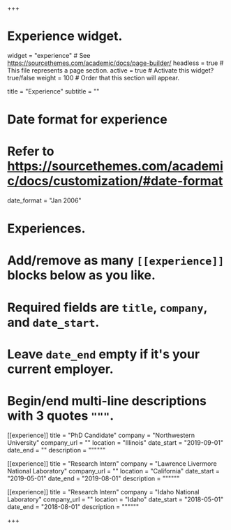 +++
# Experience widget.
widget = "experience"  # See https://sourcethemes.com/academic/docs/page-builder/
headless = true  # This file represents a page section.
active = true  # Activate this widget? true/false
weight = 100  # Order that this section will appear.

title = "Experience"
subtitle = ""

# Date format for experience
#   Refer to https://sourcethemes.com/academic/docs/customization/#date-format
date_format = "Jan 2006"

# Experiences.
#   Add/remove as many `[[experience]]` blocks below as you like.
#   Required fields are `title`, `company`, and `date_start`.
#   Leave `date_end` empty if it's your current employer.
#   Begin/end multi-line descriptions with 3 quotes `"""`.
[[experience]]
  title = "PhD Candidate"
  company = "Northwestern University"
  company_url = ""
  location = "Illinois"
  date_start = "2019-09-01"
  date_end = ""
  description = """"""

[[experience]]
  title = "Research Intern"
  company = "Lawrence Livermore National Laboratory"
  company_url = ""
  location = "California"
  date_start = "2019-05-01"
  date_end = "2019-08-01"
  description = """"""

[[experience]]
  title = "Research Intern"
  company = "Idaho National Laboratory"
  company_url = ""
  location = "Idaho"
  date_start = "2018-05-01"
  date_end = "2018-08-01"
  description = """"""

+++
